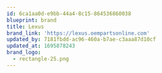 ```yaml
---
id: 6ca1aa0d-e9bb-44a4-8c15-864536860038
blueprint: brand
title: Lexus
brand_link: 'https://lexus.oempartsonline.com'
updated_by: 7181fbdd-ac96-460a-b7ae-c3aaa87d10cf
updated_at: 1695878243
brand_logo:
  - rectangle-25.png
---
```

